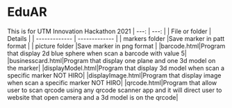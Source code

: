 # EduAR
This is for UTM Innovation Hackathon 2021
|          ---: |          ---: |
| File or folder | Details |
| ------------- | ------------- |
| markers folder  |Save marker in patt format  |
| picture folder |Save marker in png format  |
|barcode.html|Program that display 2d blue sphere when scan a barcode with value 5|
|businesscard.html|Program that display one plane and one 3d model on the marker|
|displayModel.html|Program that display 3d model when scan a specific marker NOT HIRO|
|displayImage.html|Program that display image when scan a specific marker NOT HIRO|
|qrcode.html|Program that allow user to scan qrcode using any qrcode scanner app and it will direct user to website that open camera and a 3d model is on the qrcode|
